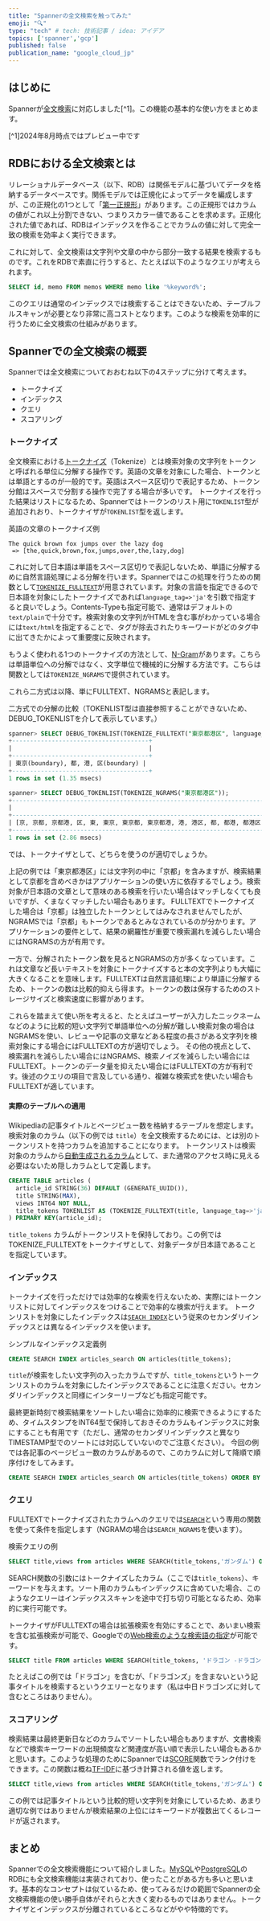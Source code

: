 ```yaml
---
title: "Spannerの全文検索を触ってみた"
emoji: "🔍"
type: "tech" # tech: 技術記事 / idea: アイデア
topics: ['spanner','gcp']
published: false
publication_name: "google_cloud_jp"
---
```

## はじめに

Spannerが[全文検索](https://cloud.google.com/spanner/docs/full-text-search)に対応しました[^1]。この機能の基本的な使い方をまとめます。

[^1]2024年8月時点ではプレビュー中です

## RDBにおける全文検索とは

リレーショナルデータベース（以下、RDB）は関係モデルに基づいてデータを格納するデータベースです。関係モデルでは正規化によってデータを編成しますが、この正規化の1つとして「[第一正規形](https://ja.wikipedia.org/wiki/%E9%96%A2%E4%BF%82%E3%81%AE%E6%AD%A3%E8%A6%8F%E5%8C%96#%E7%AC%AC1%E6%AD%A3%E8%A6%8F%E5%BD%A2)」があります。この正規形ではカラムの値がこれ以上分割できない、つまりスカラー値であることを求めます。正規化された値であれば、RDBはインデックスを作ることでカラムの値に対して完全一致の検索を効率よく実行できます。

これに対して、全文検索は文字列や文章の中から部分一致する結果を検索するものです。これをRDBで素直に行うすると、たとえば以下のようなクエリが考えられます。

```sql
SELECT id, memo FROM memos WHERE memo like '%keyword%';
```

このクエリは通常のインデックスでは検索することはできないため、テーブルフルスキャンが必要となり非常に高コストとなります。このような検索を効率的に行うために全文検索の仕組みがあります。

## Spannerでの全文検索の概要

Spannerでは全文検索についておおむね以下の4ステップに分けて考えます。

- トークナイズ
- インデックス
- クエリ
- スコアリング

### トークナイズ

全文検索における[トークナイズ](https://cloud.google.com/spanner/docs/full-text-search/tokenization)（Tokenize）とは検索対象の文字列をトークンと呼ばれる単位に分解する操作です。英語の文章を対象にした場合、トークンとは単語とするのが一般的です。英語はスペース区切りで表記するため、トークン分館はスペースで分割する操作で完了する場合が多いです。
トークナイズを行った結果はリストになるため、Spannerではトークンのリスト用に`TOKENLIST`型が追加されおり、トークナイザが`TOKENLIST`型を返します。

英語の文章のトークナイズ例

```text
The quick brown fox jumps over the lazy dog
 => [the,quick,brown,fox,jumps,over,the,lazy,dog]
```

これに対して日本語は単語をスペース区切りで表記しないため、単語に分解するめに自然言語処理による分解を行います。Spannerではこの処理を行うための関数として[`TOKENIZE_FULLTEXT`](https://cloud.google.com/spanner/docs/reference/standard-sql/search_functions#tokenize_fulltext)が用意されています。対象の言語を指定できるので日本語を対象にしたトークナイズであれば`language_tag=>'ja'`を引数で指定すると良いでしょう。Contents-Typeも指定可能で、通常はデフォルトの`text/plain`で十分です。検索対象の文字列がHTMLを含む事がわかっている場合には`text/html`を指定することで、タグが除去されたりキーワードがどのタグ中に出てきたかによって重要度に反映されます。

もうよく使われる1つのトークナイズの方法として、[N-Gram](https://ja.wikipedia.org/wiki/%E5%85%A8%E6%96%87%E6%A4%9C%E7%B4%A2#N-Gram)があります。こちらは単語単位への分解ではなく、文字単位で機械的に分解する方法です。こちらは関数としては`TOKENIZE_NGRAMS`で提供されています。

これら二方式は以降、単にFULLTEXT、NGRAMSと表記します。

二方式での分解の比較（TOKENLIST型は直接参照することができないため、DEBUG_TOKENLISTを介して表示しています。）

```sql
spanner> SELECT DEBUG_TOKENLIST(TOKENIZE_FULLTEXT("東京都港区", language_tag=>'ja'));
+--------------------------------------+
|                                      |
+--------------------------------------+
| 東京(boundary), 都, 港, 区(boundary) |
+--------------------------------------+
1 rows in set (1.35 msecs)
```

```sql
spanner> SELECT DEBUG_TOKENLIST(TOKENIZE_NGRAMS("東京都港区"));
+------------------------------------------------------------------------------------------+
|                                                                                          |
+------------------------------------------------------------------------------------------+
| [京, 京都, 京都港, 区, 東, 東京, 東京都, 東京都港, 港, 港区, 都, 都港, 都港区], 京都港区 |
+------------------------------------------------------------------------------------------+
1 rows in set (2.86 msecs)
```

では、トークナイザとして、どちらを使うのが適切でしょうか。

上記の例では「東京都港区」には文字列の中に「京都」を含みますが、検索結果として京都を含めべきかはアプリケーションの使い方に依存するでしょう。検索対象が日本語の文章として意味のある検索を行いたい場合はマッチしなくても良いですが、くまなくマッチしたい場合もあります。
FULLTEXTでトークナイズした場合は「京都」は独立したトークンとしてはみなされませんでしたが、NGRAMSでは「京都」もトークンであるとみなされているのが分かります。アプリケーションの要件として、結果の網羅性が重要で検索漏れを減らしたい場合にはNGRAMSの方が有用です。

一方で、分解されたトークン数を見るとNGRAMSの方が多くなっています。これは文章など長いテキストを対象にトークナイズすると本の文字列よりも大幅に大きくなることを意味します。FULLTEXTは自然言語処理により単語に分解するため、トークンの数は比較的抑えら得ます。トークンの数は保存するためのストレージサイズと検索速度に影響があります。

これらを踏まえて使い所を考えると、たとえばユーザーが入力したニックネームなどのように比較的短い文字列で単語単位への分解が難しい検索対象の場合はNGRAMSを使い、レビューや記事の文章などある程度の長さがある文字列を検索対象にする場合にはFULLTEXTの方が適切でしょう。
その他の視点として、検索漏れを減らしたい場合にはNGRAMS、検索ノイズを減らしたい場合にはFULLTEXT。トークンのデータ量を抑えたい場合にはFULLTEXTの方が有利です。後述のクエリの項目で言及している通り、複雑な検索式を使いたい場合もFULLTEXTが適しています。

#### 実際のテーブルへの適用

Wikipediaの記事タイトルとページビュー数を格納するテーブルを想定します。検索対象のカラム（以下の例では `title`）を全文検索するためには、とは別のトークンリストを持つカラムを追加することになります。
トークンリストは検索対象のカラムから[自動生成されるカラム](https://cloud.google.com/spanner/docs/generated-column/how-to?hl=ja)として、また通常のアクセス時に見える必要はないため隠しカラムとして定義します。

```sql
CREATE TABLE articles (
  article_id STRING(36) DEFAULT (GENERATE_UUID()),
  title STRING(MAX),
  views INT64 NOT NULL,
  title_tokens TOKENLIST AS (TOKENIZE_FULLTEXT(title, language_tag=>'ja')) HIDDEN,
) PRIMARY KEY(article_id);
```

`title_tokens` カラムがトークンリストを保持しており。この例ではTOKENIZE_FULLTEXTをトークナイザとして、対象データが日本語であることを指定しています。

### インデックス

トークナイズを行っただけでは効率的な検索を行えないため、実際にはトークンリストに対してインデックスをつけることで効率的な検索が行えます。
トークンリストを対象にしたインデックスは[`SEACH INDEX`](https://cloud.google.com/spanner/docs/reference/standard-sql/data-definition-language#create-search-index)という従来のセカンダリインデックスとは異なるインデックスを使います。

シンプルなインデックス定義例
```sql
CREATE SEARCH INDEX articles_search ON articles(title_tokens);
```

`title`が検索をしたい文字列の入ったカラムですが、`title_tokens`というトークンリストのカラムを対象にしたインデックスであることに注意ください。セカンダリインデックスと同様にインターリーブなども指定可能です。

最終更新時刻で検索結果をソートしたい場合に効率的に検索できるようにするため、タイムスタンプをINT64型で保持しておきそのカラムもインデックスに対象にすることも有用です（ただし、通常のセカンダリインデックスと異なりTIMESTAMP型でのソートには対応していないのでご注意ください）。
今回の例では各記事のページビュー数のカラムがあるので、このカラムに対して降順で順序付けをしてみます。

```sql
CREATE SEARCH INDEX articles_search ON articles(title_tokens) ORDER BY views DESC;
```

### クエリ

FULLTEXTでトークナイズされたカラムへのクエリでは[`SEARCH`](https://cloud.google.com/spanner/docs/reference/standard-sql/search_functions#search_fulltext)という専用の関数を使って条件を指定します（NGRAMの場合は`SEARCH_NGRAMS`を使います）。

検索クエリの例

```sql
SELECT title,views from articles WHERE SEARCH(title_tokens,'ガンダム') ORDER BY views DESC LIMIT 100;
```

SEARCH関数の引数にはトークナイズしたカラム（ここでは`title_tokens`）、キーワードを与えます。ソート用のカラムもインデックスに含めていた場合、このようなクエリーはインデックススキャンを途中で打ち切り可能となるため、効率的に実行可能です。

トークナイザがFULLTEXTの場合は拡張検索を有効にすることで、あいまい検索を含む拡張検索が可能で、Googleでの[Web検索のような検索語の指定](https://cloud.google.com/spanner/docs/full-text-search/query-overview?hl=ja#rquery)が可能です。

```sql
SELECT title FROM articles WHERE SEARCH(title_tokens, 'ドラゴン -ドラゴンズ', enhance_query=>true);
```

たとえばこの例では「ドラゴン」を含むが、「ドラゴンズ」を含まないという記事タイトルを検索するというクエリーとなります（私は中日ドラゴンズに対して含むところはありません）。

### スコアリング

検索結果は最終更新日などのカラムでソートしたい場合もありますが、文書検索などで検索キーワードの出現頻度など関連度が高い順で表示したい場合もあるかと思います。このような処理のためにSpannerでは[SCORE](https://cloud.google.com/spanner/docs/reference/standard-sql/search_functions#score)関数でランク付けをできます。この関数は概ね[TF-IDF](https://ja.wikipedia.org/wiki/Tf-idf)に基づき計算される値を返します。

```sql
SELECT title,views from articles WHERE SEARCH(title_tokens,'ガンダム') ORDER BY SCORE(title_tokens, 'ガンダム') DESC LIMIT 100;
```

この例では記事タイトルという比較的短い文字列を対象にしているため、あまり適切な例ではありませんが検索結果の上位にはキーワードが複数出てくるレコードが返されます。

## まとめ

Spannerでの全文検索機能について紹介しました。[MySQL](https://dev.mysql.com/doc/refman/8.0/ja/fulltext-natural-language.html)や[PostgreSQL](https://www.postgresql.jp/document/16/html/pgtrgm.html)のRDBにも全文検索機能は実装されており、使ったことがある方も多いと思います。基本的なコンセプトは似ているため、使ってみるだけの範囲でSpannerの全文検索機能の使い勝手自体がそれらと大きく変わるものではありません。トークナイザとインデックスが分離されているところなどがやや特徴的です。